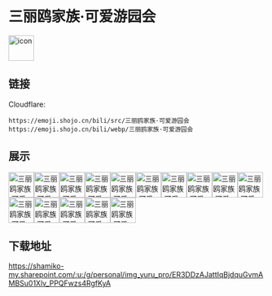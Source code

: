 # 三丽鸥家族·可爱游园会
<img src="https://emoji.shojo.cn/bili/src/三丽鸥家族·可爱游园会/icon.png" width="50" height="50" alt="icon">

## 链接
Cloudflare:
```
https://emoji.shojo.cn/bili/src/三丽鸥家族·可爱游园会
https://emoji.shojo.cn/bili/webp/三丽鸥家族·可爱游园会
```
## 展示
<img src="https://emoji.shojo.cn/bili/src/三丽鸥家族·可爱游园会/三丽鸥家族·可爱游园会-偷笑.png" width="50" height="50" alt="三丽鸥家族·可爱游园会-偷笑"><img src="https://emoji.shojo.cn/bili/src/三丽鸥家族·可爱游园会/三丽鸥家族·可爱游园会-wink.png" width="50" height="50" alt="三丽鸥家族·可爱游园会-wink"><img src="https://emoji.shojo.cn/bili/src/三丽鸥家族·可爱游园会/三丽鸥家族·可爱游园会-喜欢.png" width="50" height="50" alt="三丽鸥家族·可爱游园会-喜欢"><img src="https://emoji.shojo.cn/bili/src/三丽鸥家族·可爱游园会/三丽鸥家族·可爱游园会-我在听.png" width="50" height="50" alt="三丽鸥家族·可爱游园会-我在听"><img src="https://emoji.shojo.cn/bili/src/三丽鸥家族·可爱游园会/三丽鸥家族·可爱游园会-抓蝴蝶.png" width="50" height="50" alt="三丽鸥家族·可爱游园会-抓蝴蝶"><img src="https://emoji.shojo.cn/bili/src/三丽鸥家族·可爱游园会/三丽鸥家族·可爱游园会-开饭啦.png" width="50" height="50" alt="三丽鸥家族·可爱游园会-开饭啦"><img src="https://emoji.shojo.cn/bili/src/三丽鸥家族·可爱游园会/三丽鸥家族·可爱游园会-送花.png" width="50" height="50" alt="三丽鸥家族·可爱游园会-送花"><img src="https://emoji.shojo.cn/bili/src/三丽鸥家族·可爱游园会/三丽鸥家族·可爱游园会-谢谢.png" width="50" height="50" alt="三丽鸥家族·可爱游园会-谢谢"><img src="https://emoji.shojo.cn/bili/src/三丽鸥家族·可爱游园会/三丽鸥家族·可爱游园会-甜品.png" width="50" height="50" alt="三丽鸥家族·可爱游园会-甜品"><img src="https://emoji.shojo.cn/bili/src/三丽鸥家族·可爱游园会/三丽鸥家族·可爱游园会-思考.png" width="50" height="50" alt="三丽鸥家族·可爱游园会-思考"><img src="https://emoji.shojo.cn/bili/src/三丽鸥家族·可爱游园会/三丽鸥家族·可爱游园会-送心心.png" width="50" height="50" alt="三丽鸥家族·可爱游园会-送心心"><img src="https://emoji.shojo.cn/bili/src/三丽鸥家族·可爱游园会/三丽鸥家族·可爱游园会-惊讶.png" width="50" height="50" alt="三丽鸥家族·可爱游园会-惊讶"><img src="https://emoji.shojo.cn/bili/src/三丽鸥家族·可爱游园会/三丽鸥家族·可爱游园会-期待.png" width="50" height="50" alt="三丽鸥家族·可爱游园会-期待"><img src="https://emoji.shojo.cn/bili/src/三丽鸥家族·可爱游园会/三丽鸥家族·可爱游园会-疑问.png" width="50" height="50" alt="三丽鸥家族·可爱游园会-疑问"><img src="https://emoji.shojo.cn/bili/src/三丽鸥家族·可爱游园会/三丽鸥家族·可爱游园会-抱抱.png" width="50" height="50" alt="三丽鸥家族·可爱游园会-抱抱">

## 下载地址

https://shamiko-my.sharepoint.com/:u:/g/personal/img_yuru_pro/ER3DDzAJattIqBjdquGvmAMBSu01Xlv_PPQFwzs4RgfKyA
